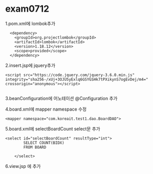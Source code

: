 # exam0712

1.pom.xml에 lombok추가
```
  <dependency>
    <groupId>org.projectlombok</groupId>
    <artifactId>lombok</artifactId>
    <version>1.18.12</version>
    <scope>provided</scope>
  </dependency>
```
2.insert.jsp에 jquery추가
```
<script src="https://code.jquery.com/jquery-3.6.0.min.js" integrity="sha256-/xUj+3OJU5yExlq6GSYGSHk7tPXikynS7ogEvDej/m4=" crossorigin="anonymous"></script>
	
```
3.beanConfiguration에 어노테이션 @Configuration 추가

4.board.xml에 mapper namespace 수정
```
<mapper namespace="com.koreait.test1.dao.BoardDAO">
```
5.board.xml에 selectBoardCount select문 추가
```
<select id="selectBoardCount" resultType="int">
		SELECT COUNT(BIDX)
		FROM BOARD
		
	</select>
```
6.view.jsp 에 <input type="hidden" name="bIdx" value="${boardDTO.bIdx }">추가
